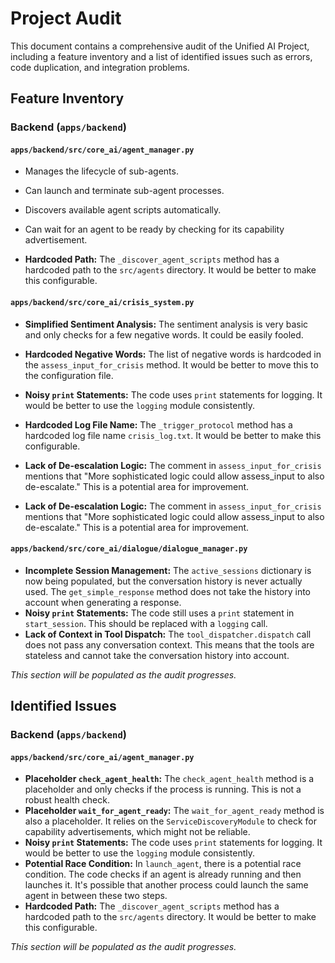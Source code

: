 # Project Audit

This document contains a comprehensive audit of the Unified AI Project, including a feature inventory and a list of identified issues such as errors, code duplication, and integration problems.

## Feature Inventory

### Backend (`apps/backend`)

#### `apps/backend/src/core_ai/agent_manager.py`
- Manages the lifecycle of sub-agents.
- Can launch and terminate sub-agent processes.
- Discovers available agent scripts automatically.
- Can wait for an agent to be ready by checking for its capability advertisement.

- **Hardcoded Path:** The `_discover_agent_scripts` method has a hardcoded path to the `src/agents` directory. It would be better to make this configurable.

#### `apps/backend/src/core_ai/crisis_system.py`
- **Simplified Sentiment Analysis:** The sentiment analysis is very basic and only checks for a few negative words. It could be easily fooled.
- **Hardcoded Negative Words:** The list of negative words is hardcoded in the `assess_input_for_crisis` method. It would be better to move this to the configuration file.
- **Noisy `print` Statements:** The code uses `print` statements for logging. It would be better to use the `logging` module consistently.
- **Hardcoded Log File Name:** The `_trigger_protocol` method has a hardcoded log file name `crisis_log.txt`. It would be better to make this configurable.
- **Lack of De-escalation Logic:** The comment in `assess_input_for_crisis` mentions that "More sophisticated logic could allow assess_input to also de-escalate." This is a potential area for improvement.

- **Lack of De-escalation Logic:** The comment in `assess_input_for_crisis` mentions that "More sophisticated logic could allow assess_input to also de-escalate." This is a potential area for improvement.

#### `apps/backend/src/core_ai/dialogue/dialogue_manager.py`
- **Incomplete Session Management:** The `active_sessions` dictionary is now being populated, but the conversation history is never actually used. The `get_simple_response` method does not take the history into account when generating a response.
- **Noisy `print` Statements:** The code still uses a `print` statement in `start_session`. This should be replaced with a `logging` call.
- **Lack of Context in Tool Dispatch:** The `tool_dispatcher.dispatch` call does not pass any conversation context. This means that the tools are stateless and cannot take the conversation history into account.

*This section will be populated as the audit progresses.*

## Identified Issues

### Backend (`apps/backend`)

#### `apps/backend/src/core_ai/agent_manager.py`
- **Placeholder `check_agent_health`:** The `check_agent_health` method is a placeholder and only checks if the process is running. This is not a robust health check.
- **Placeholder `wait_for_agent_ready`:** The `wait_for_agent_ready` method is also a placeholder. It relies on the `ServiceDiscoveryModule` to check for capability advertisements, which might not be reliable.
- **Noisy `print` Statements:** The code uses `print` statements for logging. It would be better to use the `logging` module consistently.
- **Potential Race Condition:** In `launch_agent`, there is a potential race condition. The code checks if an agent is already running and then launches it. It's possible that another process could launch the same agent in between these two steps.
- **Hardcoded Path:** The `_discover_agent_scripts` method has a hardcoded path to the `src/agents` directory. It would be better to make this configurable.

*This section will be populated as the audit progresses.*
